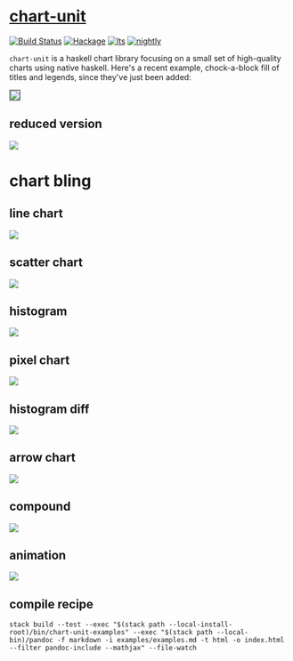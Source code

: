 [chart-unit](https://github.com/tonyday567/chart-unit)
===

[![Build Status](https://travis-ci.org/tonyday567/chart-unit.svg)](https://travis-ci.org/tonyday567/chart-unit) [![Hackage](https://img.shields.io/hackage/v/chart-unit.svg)](https://hackage.haskell.org/package/chart-unit) [![lts](https://www.stackage.org/package/chart-unit/badge/lts)](http://stackage.org/lts/package/chart-unit) [![nightly](https://www.stackage.org/package/chart-unit/badge/nightly)](http://stackage.org/nightly/package/chart-unit)

`chart-unit` is a haskell chart library focusing on a small set of high-quality charts using native haskell. Here's a recent example, chock-a-block fill of titles and legends, since they've just been added:

<img style="border:2px solid grey" src="https://tonyday567.github.io/chart-unit/other/exampleChart.svg">

reduced version
---

<img style="height=20%" src="https://tonyday567.github.io/chart-unit/other/exampleChart.svg">

chart bling
===

line chart
---
<img src="https://tonyday567.github.io/chart-unit/other/exampleLine.svg">

scatter chart
---
<img src="https://tonyday567.github.io/chart-unit/other/exampleScatter.svg">

histogram
---
<img src="https://tonyday567.github.io/chart-unit/other/exampleHist.svg">

pixel chart
---
<img src="https://tonyday567.github.io/chart-unit/other/examplePixels.svg">

histogram diff
---
<img src="https://tonyday567.github.io/chart-unit/other/exampleHistCompare.svg">

arrow chart
---
<img src="https://tonyday567.github.io/chart-unit/other/exampleArrow.svg">

compound
---
<img src="https://tonyday567.github.io/chart-unit/other/exampleCompound.svg">

animation
---
<img src="https://tonyday567.github.io/chart-unit/other/anim.gif">

compile recipe
--------

~~~
stack build --test --exec "$(stack path --local-install-root)/bin/chart-unit-examples" --exec "$(stack path --local-bin)/pandoc -f markdown -i examples/examples.md -t html -o index.html --filter pandoc-include --mathjax" --file-watch
~~~
